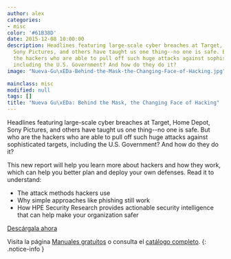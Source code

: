 ```yaml
---
author: alex
categories:
- misc
color: '#61B38D'
date: 2015-12-08 10:00:00
description: Headlines featuring large-scale cyber breaches at Target, Home Depot,
  Sony Pictures, and others have taught us one thing--no one is safe. But who are
  the hackers who are able to pull off such huge attacks against sophisticated targets,
  including the U.S. Government? And how do they do it?
image: "Nueva-Gu\xEDa-Behind-the-Mask-the-Changing-Face-of-Hacking.jpg"

mainclass: misc
modified: null
tags: []
title: "Nueva Gu\xEDa: Behind the Mask, the Changing Face of Hacking"
---
```


<figure>
<a href="http://elbauldelprogramador.tradepub.com/c/pubRD.mpl?sr=oc&_t=oc:&qf=w_hp467"><amp-img on="tap:lightbox1" role="button" tabindex="0" layout="responsive" src="/img/Nueva-Guía-Behind-the-Mask-the-Changing-Face-of-Hacking2.jpg" title="{{ page.title }}" alt="{{ page.title }}" width="199px" height="258px" /></a>
</figure>



Headlines featuring large-scale cyber breaches at Target, Home Depot, Sony Pictures, and others have taught us one thing--no one is safe. But who are the hackers who are able to pull off such huge attacks against sophisticated targets, including the U.S. Government? And how do they do it?

This new report will help you learn more about hackers and how they work, which can help you better plan and deploy your own defenses. Read it to understand:

<!--more--><!--ad-->

- The attack methods hackers use
- Why simple approaches like phishing still work
- How HPE Security Research provides actionable security intelligence that can help make your organization safer

<div class="button-post">
<a href="http://elbauldelprogramador.tradepub.com/c/pubRD.mpl?sr=oc&_t=oc:&qf=w_hp467" target="_blank">Descárgala ahora</a>
</div>

Visita la página [Manuales gratuitos][2] o consulta el [catálogo completo][3].
{: .notice-info }

[2]: https://elbauldelprogramador.com/manuales-gratuitos/
[3]: http://elbauldelprogramador.tradepub.com/category/information-technology/1207/ "Catálogo completo de Guías gratuítas "
